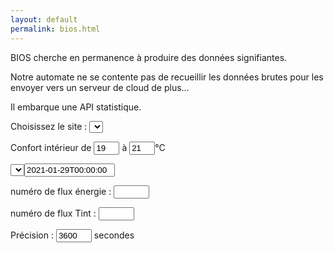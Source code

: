 ```yaml
---
layout: default
permalink: bios.html
---
```

<div class="row">
  <div class="col">
    <p class="font-weight-bold">
      BIOS cherche en permanence à produire des données signifiantes.
    </p>
    <p>
      Notre automate ne se contente pas de recueillir les données brutes pour les envoyer vers un serveur de cloud de plus...
    </p>
    <p>
      Il embarque une API statistique.
    </p>
    <div id="filter">
      <p>Choisissez le site : <select id=machine></select></p>
      <p>Confort intérieur de <input type=text id=Tmin value=19 size=2> à <input type=text id=Tmax value=21 size=2>°C</p>
      <p><select id=circuit></select><input type=text size=15 id=ts value="2021-01-29T00:00:00" placeholder="AAAA-MM-DDTHH:MM:SS"></p>
      <p>numéro de flux énergie : <input type=text size=4 id=energy></p>
      <p>numéro de flux Tint : <input type=text size=4 id=tint></p>
      <p>Précision : <input type=text id=interval value=3600 size=4> secondes</p>
    </div>
    <div id="chart"></div>
  </div>
  <div class="col-sm">
    <div id="heating"></div>
    <div id="out"></div>
  </div>
</div>

<style>
path {
  stroke-width: 1;
  fill: none;
}
</style>

<script src="/lib/bios.js"></script>
<script>
var root = 'http://127.0.0.1/bios';
//var root = 'http://allierhab.ddns.net/bios';
allbios = {"127.0.0.1":"local","allierhab.ddns.net":"labo","ceremace.ddns.net":"bloch"};
let options=[];
for (let key in allbios) {
  options.push("<option value="+key+">"+allbios[key]+"</option>");
}
$("#machine").html(options);
// tailles en pixel
var largeur = 600;
var hauteur = 160;
// all the margins
var margin = ({top: 20, right: 50, bottom: 20, left: 50})

var outdoorColors = { froze: '#00006F', cold: '#6a70fe', heat: '#defe85' }
var indoorColors = { cold: '#377eb8', confort: '#4daf4a', heat: '#e49f1a' }
buildCircuitSelectAndInit(root);

// si on change de site/machine
// on efface la div chart contenant les données brutes
// on reconstruit tout : menu des circuits, graphes indoor et outdoor
$("#machine").on("change", function(){
  d3.select("#chart").selectAll("*").remove();
  let machine = $("#machine").val();
  root = 'http://'+machine+'/bios';
  buildCircuitSelectAndInit(root);
});

// si on change autre chose que le paramètre site/machine
// dans tous les cas, on met à jour les graphes indoor
$("#filter").on("change", function(){
  let machine = $("#machine").val();
  root = 'http://'+machine+'/bios';
  d3.select("#chart").selectAll("*").remove();
  let circuiturl = createCircuitUrl(root);
  indoorHeatmap(circuiturl, root);
});

//un changement de date implique aussi qu'on mette à jour les graphes outdoor
$("#ts").on("change", function(){
  let machine = $("#machine").val();
  root = 'http://'+machine+'/bios';
  outdoorHeatmap(root);
});
</script>
